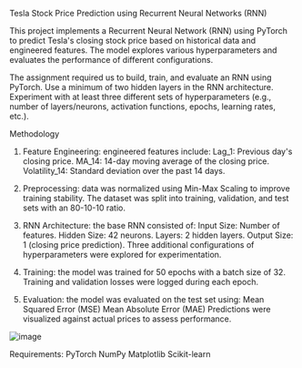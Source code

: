 Tesla Stock Price Prediction using Recurrent Neural Networks (RNN) 

This project implements a Recurrent Neural Network (RNN) using PyTorch to predict Tesla's closing stock price based on historical data and engineered features. The model explores various hyperparameters and evaluates the performance of different configurations.

The assignment required us to build, train, and evaluate an RNN using PyTorch.
Use a minimum of two hidden layers in the RNN architecture.
Experiment with at least three different sets of hyperparameters (e.g., number of layers/neurons, activation functions, epochs, learning rates, etc.).

Methodology
1. Feature Engineering: engineered features include: Lag_1: Previous day's closing price. MA_14: 14-day moving average of the closing price. Volatility_14: Standard deviation over the past 14 days.
   
2. Preprocessing: data was normalized using Min-Max Scaling to improve training stability. The dataset was split into training, validation, and test sets with an 80-10-10 ratio.
3. RNN Architecture: the base RNN consisted of: Input Size: Number of features. Hidden Size: 42 neurons. Layers: 2 hidden layers. Output Size: 1 (closing price prediction).
Three additional configurations of hyperparameters were explored for experimentation.
5. Training: the model was trained for 50 epochs with a batch size of 32. Training and validation losses were logged during each epoch.
7. Evaluation: the model was evaluated on the test set using: Mean Squared Error (MSE) Mean Absolute Error (MAE)
   Predictions were visualized against actual prices to assess performance.

![image](https://github.com/user-attachments/assets/1fe79964-6bd4-446d-a235-ea00f5b33d8c)

Requirements:
PyTorch
NumPy
Matplotlib
Scikit-learn

